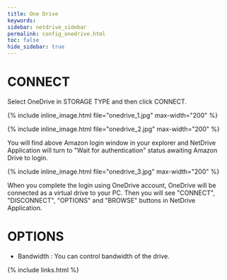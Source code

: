 ```yaml
---
title: One Drive
keywords:
sidebar: netdrive_sidebar
permalink: config_onedrive.html
toc: false
hide_sidebar: true
---
```


# CONNECT

Select OneDrive in STORAGE TYPE and then click CONNECT.

{% include inline_image.html file="onedrive_1.jpg" max-width="200" %}

{% include inline_image.html file="onedrive_2.jpg" max-width="200" %}

You will find above Amazon login window in your explorer and NetDrive Application will turn to "Wait for authentication" status awaiting Amazon Drive to login.

{% include inline_image.html file="onedrive_3.jpg" max-width="200" %}

When you complete the login using OneDrive account, OneDrive will be connected as a virtual drive to your PC. Then you will see "CONNECT", "DISCONNECT", "OPTIONS" and "BROWSE" buttons in NetDrive Application.

# OPTIONS

- Bandwidth : You can control bandwidth of the drive.

{% include links.html %}
